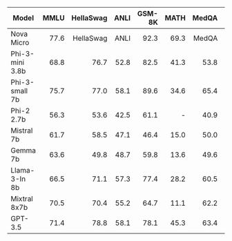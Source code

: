 | Model            | MMLU | HellaSwag | ANLI | GSM-8K | MATH | MedQA | AGIEval | TriviaQA | Arc-C | Arc-E | PIQA | SociQA | BigBench-Hard | WinoGrande | OpenBookQA | BoolQ | CommonSenseQA | TruthfulQA | HumanEval | MBPP | GPQA | MT Bench |
|------------------|------:|----------:|-----:|-------:|-----:|------:|--------:|---------:|------:|------:|-----:|-------:|--------------:|-----------:|-----------:|------:|--------------:|-----------:|----------:|-----:|------:|---------:|
| Nova Micro  | 77.6 | HellaSwag | ANLI | 92.3 | 69.3 | MedQA | AGIEval | TriviaQA | 90.2 | Arc-E | PIQA | SociQA | 79.5 | WinoGrande | OpenBookQA | BoolQ | CommonSenseQA | TruthfulQA | HumanEval | MBPP | 40.0 | MT Bench |
| Phi-3-mini 3.8b  | 68.8  | 76.7      | 52.8 | 82.5   | 41.3 | 53.8  | 37.5    | 64.0     | 84.9  | 94.6  | 84.2 | 76.6   | 71.7          | 70.8       | 83.2       | 77.2  | 80.2          | 65.0       | 58.5      | 70.0 | 32.8  | 8.38      |
| Phi-3-small 7b   | 75.7  | 77.0      | 58.1 | 89.6   | 34.6 | 65.4  | 45.1    | 58.1     | 90.7  | 97.0  | 86.9 | 79.2   | 79.1          | 81.5       | 88.0       | 84.8  | 80.0          | 70.2       | 61.0      | 71.7 | 34.3  | 8.70      |
| Phi-2 2.7b       | 56.3  | 53.6      | 42.5 | 61.1   | -    | 40.9  | 29.8    | 45.2     | 75.9  | 88.5  | 60.2 | 68.3   | 59.4          | 54.7       | 73.6       | -     | 69.3          | -          | 59.0      | 60.6 | -     | -         |
| Mistral 7b       | 61.7  | 58.5      | 47.1 | 46.4   | 15.0 | 50.0  | 35.1    | 75.2     | 78.6  | 90.6  | 77.7 | 74.6   | 57.3          | 54.2       | 79.8       | 72.2  | 72.6          | 53.0       | 28.0      | 50.8 | -     | -         |
| Gemma 7b         | 63.6  | 49.8      | 48.7 | 59.8   | 13.6 | 49.6  | 42.1    | 72.3     | 78.3  | 91.4  | 78.1 | 65.5   | 59.6          | 55.6       | 78.6       | 66.0  | 76.2          | 52.1       | 34.1      | 51.5 | -     | -         |
| Llama-3-In 8b    | 66.5  | 71.1      | 57.3 | 77.4   | 28.2 | 60.5  | 42.0    | 67.7     | 82.8  | 93.4  | 75.7 | 73.9   | 51.5          | 65.0       | 82.6       | 80.9  | 79.0          | 63.2       | 60.4      | 67.7 | -     | -         |
| Mixtral 8x7b     | 70.5  | 70.4      | 55.2 | 64.7   | 11.1 | 62.2  | 45.2    | 82.2     | 87.3  | 95.6  | 86.0 | 75.9   | 69.7          | 62.0       | 85.8       | 77.6  | 78.1          | 60.1       | 37.8      | 60.2 | -     | -         |
| GPT-3.5          | 71.4  | 78.8      | 58.1 | 78.1   | 45.3 | 63.4  | 48.4    | 85.8     | 87.4  | 96.3  | 86.6 | 68.3   | 68.32         | 68.8       | 86.0       | 79.1  | 79.6          | 85.8       | 62.2      | 77.8 | 29.0  | 8.35      |


